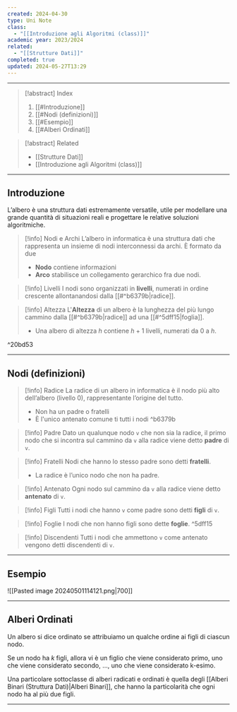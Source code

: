 ```yaml
---
created: 2024-04-30
type: Uni Note
class:
  - "[[Introduzione agli Algoritmi (class)]]"
academic year: 2023/2024
related:
  - "[[Strutture Dati]]"
completed: true
updated: 2024-05-27T13:29
---
```

---

>[!abstract] Index
>1. [[#Introduzione]]
>2. [[#Nodi (definizioni)]]
>3. [[#Esempio]]
>4. [[#Alberi Ordinati]]

>[!abstract] Related
>- [[Strutture Dati]]
>- [[Introduzione agli Algoritmi (class)]]

---
## Introduzione 
L’albero è una struttura dati estremamente versatile, utile per modellare una grande quantità di situazioni reali e progettare le relative soluzioni algoritmiche.

>[!info] Nodi e Archi
>L’albero in informatica è una struttura dati che rappresenta un insieme di nodi interconnessi da archi. È formato da due 
>- **Nodo** contiene informazioni
>- **Arco** stabilisce un collegamento gerarchico fra due nodi. 

>[!info] Livelli
>I nodi sono organizzati in **livelli**, numerati in ordine crescente allontanandosi dalla [[#^b6379b|radice]].

>[!info] Altezza
>L'**Altezza** di un albero è la lunghezza del più lungo cammino dalla [[#^b6379b|radice]] ad una [[#^5dff15|foglia]].
>- Una albero di altezza $h$ contiene $h+1$ livelli, numerati da $0$ a $h$.

^20bd53

---
## Nodi (definizioni)

>[!info] Radice
>La radice di un albero in informatica è il nodo più alto dell’albero (livello 0), rappresentante l’origine del tutto.
>- Non ha un padre o fratelli
>- È l'unico antenato comune ti tutti i nodi
^b6379b

>[!info] Padre
>Dato un qualunque nodo `v` che non sia la radice, il primo nodo che si incontra sul cammino da `v` alla radice viene detto **padre** di `v`.

>[!info] Fratelli
>Nodi che hanno lo stesso padre sono detti **fratelli**.
>- La radice è l’unico nodo che non ha padre.

>[!info] Antenato
>Ogni nodo sul cammino da `v` alla radice viene detto **antenato** di `v`.

>[!info] Figli
>Tutti i nodi che hanno `v` come padre sono detti **figli** di `v`.

>[!info] Foglie
>I nodi che non hanno figli sono dette **foglie**.
^5dff15

>[!info] Discendenti
>Tutti i nodi che ammettono `v` come antenato vengono detti discendenti di `v`.

---
## Esempio

![[Pasted image 20240501114121.png|700]]

---
## Alberi Ordinati

Un albero si dice ordinato se attribuiamo un qualche ordine ai figli di ciascun nodo.

Se un nodo ha $k$ figli, allora vi è un figlio che viene considerato primo, uno che viene considerato secondo, …, uno che viene considerato k-esimo.

Una particolare sottoclasse di alberi radicati e ordinati è quella degli [[Alberi Binari (Struttura Dati)|Alberi Binari]], che hanno la particolarità che ogni nodo ha al più due
figli.

---